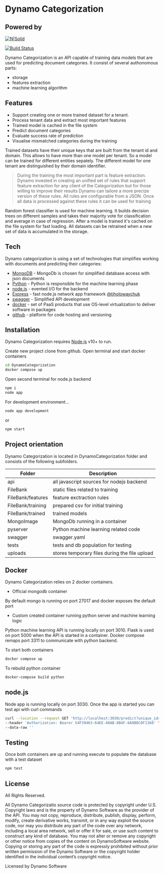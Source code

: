 # Dynamo Categorization
## Powered by

[![N|Solid](https://dynamo-in.dynamosoftware.com/images/dynamo-login-logo.png)](https://www.dynamosoftware.com/)

[![Build Status](https://travis-ci.org/joemccann/dillinger.svg?branch=master)](https://travis-ci.org/joemccann/dillinger)

Dynamo Categorization is an API capable of training data models that are used for predicting document categories. It consist of several authonomous parts:

- storage
- features extraction
- machine learning algorithm

## Features

- Support creating one or more trained dataset for a tenant. 
- Process tenant data and extract most important features 
- Trained model is cached in the file system
- Predict document categories
- Evaluate success rate of prediction
- Visualise mismatched categories during the training

Trained datasets have their unique keys that are built from the tenant id and domain. This allows
to have more than one model per tenant. So a model can be trained for different entities 
sepately. The different model for one tenant are distinguished by their domain identifier.

> During the training the most important part is feature extraction. Dynamo invested 
> in creating an unified set of rules that support feature extraction for any client of the 
> Categorization but for those willing to improve their results Dynamo can tailore a more 
> precize version of these rules. All rules are configurable from a JSON. 
> Once all data is processed against these rules it can be used for training

Random forest classifier is used for machine learning. It builds decision trees on different samples 
and takes their majority vote for classification and average in case of regression. After a model is 
trained it's cached on the file system for fast loading. All datasets can be retrained when a 
new set of data is accumulated in the storage.

## Tech

Dynamo categorization is using a set of technologies that simplifies working with documents and predicting their categories:

- [MongoDB] - MongoDb is chosen for simplified database access with json documents
- [Python] - Python is responsible for the machine learning phase
- [node.js] - evented I/O for the backend
- [Express] - fast node.js network app framework [@tjholowaychuk]
- [swagger] - Simplified API development
- [docker] - set of PaaS products that use OS-level virtualization to deliver software in packages
- [github] - platform for code hosting and versioning

## Installation

Dynamo Categorization requires [Node.js](https://nodejs.org/) v10+ to run.

Create new project clone from github. 
Open terminal and start docker containers

```sh
cd DynamoCategorization
docker compose up
```

Open second terminal for node.js backend

```sh
npm i
node app
```

For development environment...

```sh
node app development
```
or 
```sh
npm start
```

## Project orientation

Dynamo Categorization is located in DynamoCategorization folder and consists of the following subfolders.

| Folder | Description |
| ------ | ------ |
| api | all javascript sources for nodejs backend |
| FileBank | static files related to training |
| FileBank/features | feature exctraction rules |
| FileBank/training | prepared csv for initial training |
| FileBank/trained | trained models |
| MongoImage | MongoDb running in a container |
| pyserver | Python machine learning related code |
| swagger | swagger.yaml |
| tests | tests and db population for testing |
| uploads | stores temporary files during the file upload |

## Docker

Dynamo Categorization relies on 2 docker containers. 

- Official mongodb container

By default mongo is running on port 27017 and docker exposes the default port 

- Custom created container running python server and machine learning logic

Python machine learning API is running locally on port 3010. Flask is used on port 5000
when the API is started in a container. Docker compose remaps port 3311 to communicate with python backend.

To start both containers
```sh
docker compose up
```

To rebuild python container
```sh
docker-compose build python
```

## node.js

Node app is running locally on port 3030. Once the app is started you can test api with curl commands

```sh
curl --location --request GET 'http://localhost:3030/predict?unique_id=MIT@HTTP://MITIMCO_STAGING/&domain=activity&title=Varde IX - Distribution Notice - 2020-12-08.pdf' \
--header 'Authorization: Bearer 54F39463-64EE-40AB-8B4F-6A9B0C0F1360' \
--data-raw ''
```

## Testing

Once both containers are up and running execute to populate the database with a test dataset

```sh
npm test 
```


## License

All Rights Reserved.

All Dynamo Categorizatio source code is protected by copyright under U.S. Copyright laws and is the property of Dynamo Software as the provider of the API. You may not copy, reproduce, distribute, publish, display, perform, modify, create derivative works, transmit, or in any way exploit the source code, nor may you distribute any part of the code over any network, including a local area network, sell or offer it for sale, or use such content to construct any kind of database. You may not alter or remove any copyright or other notice from copies of the content on DynamoSoftware website. Copying or storing any part of the code is expressly prohibited without prior written permission of the Dynamo Software or the copyright holder identified in the individual content’s copyright notice.

Licensed by Dynamo Software


   [MongoDB]: <https://www.mongodb.com>
   [Python]: <https://www.python.org>
   [swagger]: <https://swagger.io>
   [docker]: <https://www.docker.com/>
   [github]: <https://github.com/>
   [node.js]: <http://nodejs.org>
   [@tjholowaychuk]: <http://twitter.com/tjholowaychuk>
   [express]: <http://expressjs.com>
   
   [PlDb]: <https://github.com/joemccann/dillinger/tree/master/plugins/dropbox/README.md>
   [PlGh]: <https://github.com/joemccann/dillinger/tree/master/plugins/github/README.md>
   [PlGd]: <https://github.com/joemccann/dillinger/tree/master/plugins/googledrive/README.md>
   [PlOd]: <https://github.com/joemccann/dillinger/tree/master/plugins/onedrive/README.md>
   [PlMe]: <https://github.com/joemccann/dillinger/tree/master/plugins/medium/README.md>
   [PlGa]: <https://github.com/RahulHP/dillinger/blob/master/plugins/googleanalytics/README.md>
